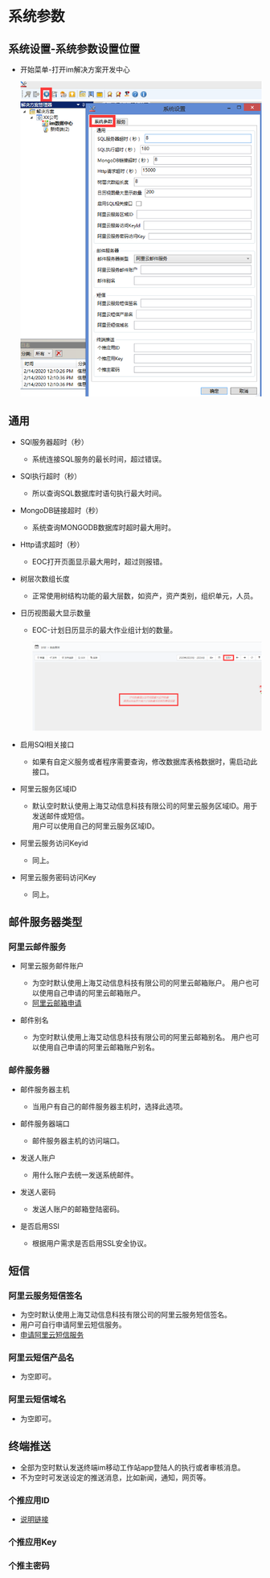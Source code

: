 # 系统参数

## 系统设置-系统参数设置位置

* 开始菜单-打开im解决方案开发中心

  ![系统参数](./images/系统参数.png)

## 通用  

* SQl服务器超时（秒）
  * 系统连接SQL服务的最长时间，超过错误。

* SQl执行超时（秒）
  * 所以查询SQL数据库时语句执行最大时间。

* MongoDB链接超时（秒）
  * 系统查询MONGODB数据库时超时最大用时。

* Http请求超时（秒）  
  * EOC打开页面显示最大用时，超过则报错。

* 树层次数组长度  
  * 正常使用树结构功能的最大层数，如资产，资产类别，组织单元，人员。

* 日历视图最大显示数量  
  * EOC-计划日历显示的最大作业组计划的数量。  

    ![显示最大数](./images/计划显示.png)

* 启用SQl相关接口
  * 如果有自定义服务或者程序需要查询，修改数据库表格数据时，需启动此接口。

* 阿里云服务区域ID
  * 默认空时默认使用上海艾动信息科技有限公司的阿里云服务区域ID。用于发送邮件或短信。  
用户可以使用自己的阿里云服务区域ID。

* 阿里云服务访问Keyid
  * 同上。

* 阿里云服务密码访问Key  
  * 同上。

## 邮件服务器类型

### 阿里云邮件服务  

* 阿里云服务邮件账户  
  * 为空时默认使用上海艾动信息科技有限公司的阿里云邮箱账户。
用户也可以使用自己申请的阿里云邮箱账户。
  * [阿里云邮箱申请](https://wanwang.aliyun.com/mail/?spm=5176.10695662.945047.1.5c0c49045knmxW&aly_as=A0c9ek1O)

* 邮件别名  
  * 为空时默认使用上海艾动信息科技有限公司的阿里云邮箱别名。
用户也可以使用自己申请的阿里云邮箱账户别名。

### 邮件服务器  

* 邮件服务器主机  
  * 当用户有自己的邮件服务器主机时，选择此选项。

* 邮件服务器端口
  * 邮件服务器主机的访问端口。

* 发送人账户
  * 用什么账户去统一发送系统邮件。

* 发送人密码
  * 发送人账户的邮箱登陆密码。

* 是否启用SSl
  * 根据用户需求是否启用SSL安全协议。

## 短信

### 阿里云服务短信签名

* 为空时默认使用上海艾动信息科技有限公司的阿里云服务短信签名。
* 用户可自行申请阿里云短信服务。
* [申请阿里云短信服务](https://www.aliyun.com/product/sms?utm_content=se_1003106256)

### 阿里云短信产品名

* 为空即可。

### 阿里云短信域名

* 为空即可。

## 终端推送

* 全部为空时默认发送终端im移动工作站app登陆人的执行或者审核消息。
* 不为空时可发送设定的推送消息，比如新闻，通知，网页等。

### 个推应用ID

* [说明链接](http://docs.getui.com/getui/start/devcenter/)

### 个推应用Key

### 个推主密码
